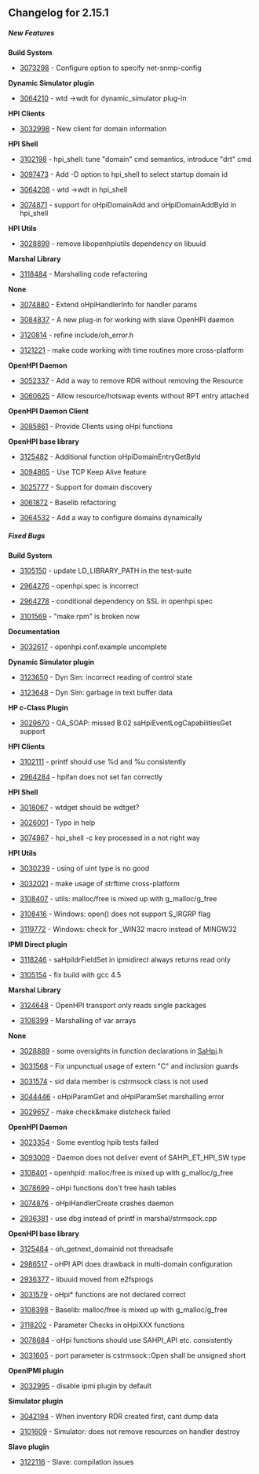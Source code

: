 ﻿
## Changelog for 2.15.1

##### New Features

**Build System**

-   [3073298](http://sourceforge.net/tracker/?func=detail&aid=3073298&group_id=71730&atid=532254)  - Configure option to specify net-snmp-config
    

**Dynamic Simulator plugin**

-   [3064210](http://sourceforge.net/tracker/?func=detail&aid=3064210&group_id=71730&atid=532254)  - wtd ->wdt for dynamic_simulator plug-in
    

**HPI Clients**

-   [3032998](http://sourceforge.net/tracker/?func=detail&aid=3032998&group_id=71730&atid=532254)  - New client for domain information
    

**HPI Shell**

-   [3102198](http://sourceforge.net/tracker/?func=detail&aid=3102198&group_id=71730&atid=532254)  - hpi_shell: tune "domain" cmd semantics, introduce "drt" cmd
    
-   [3097473](http://sourceforge.net/tracker/?func=detail&aid=3097473&group_id=71730&atid=532254)  - Add -D option to hpi_shell to select startup domain id
    
-   [3064208](http://sourceforge.net/tracker/?func=detail&aid=3064208&group_id=71730&atid=532254)  - wtd ->wdt in hpi_shell
    
-   [3074871](http://sourceforge.net/tracker/?func=detail&aid=3074871&group_id=71730&atid=532254)  - support for oHpiDomainAdd and oHpiDomainAddById in hpi_shell
    

**HPI Utils**

-   [3028899](http://sourceforge.net/tracker/?func=detail&aid=3028899&group_id=71730&atid=532254)  - remove libopenhpiutils dependency on libuuid
    

**Marshal Library**

-   [3118484](http://sourceforge.net/tracker/?func=detail&aid=3118484&group_id=71730&atid=532254)  - Marshalling code refactoring
    

**None**

-   [3074880](http://sourceforge.net/tracker/?func=detail&aid=3074880&group_id=71730&atid=532254)  - Extend oHpiHandlerInfo for handler params
    
-   [3084837](http://sourceforge.net/tracker/?func=detail&aid=3084837&group_id=71730&atid=532254)  - A new plug-in for working with slave OpenHPI daemon
    
-   [3120814](http://sourceforge.net/tracker/?func=detail&aid=3120814&group_id=71730&atid=532254)  - refine include/oh_error.h
    
-   [3121221](http://sourceforge.net/tracker/?func=detail&aid=3121221&group_id=71730&atid=532254)  - make code working with time routines more cross-platform
    

**OpenHPI Daemon**

-   [3052337](http://sourceforge.net/tracker/?func=detail&aid=3052337&group_id=71730&atid=532254)  - Add a way to remove RDR without removing the Resource
    
-   [3060625](http://sourceforge.net/tracker/?func=detail&aid=3060625&group_id=71730&atid=532254)  - Allow resource/hotswap events without RPT entry attached
    

**OpenHPI Daemon Client**

-   [3085861](http://sourceforge.net/tracker/?func=detail&aid=3085861&group_id=71730&atid=532254)  - Provide Clients using oHpi functions
    

**OpenHPI base library**

-   [3125482](http://sourceforge.net/tracker/?func=detail&aid=3125482&group_id=71730&atid=532254)  - Additional function oHpiDomainEntryGetById
    
-   [3094865](http://sourceforge.net/tracker/?func=detail&aid=3094865&group_id=71730&atid=532254)  - Use TCP Keep Alive feature
    
-   [3025777](http://sourceforge.net/tracker/?func=detail&aid=3025777&group_id=71730&atid=532254)  - Support for domain discovery
    
-   [3061872](http://sourceforge.net/tracker/?func=detail&aid=3061872&group_id=71730&atid=532254)  - Baselib refactoring
    
-   [3064532](http://sourceforge.net/tracker/?func=detail&aid=3064532&group_id=71730&atid=532254)  - Add a way to configure domains dynamically
    

##### Fixed Bugs

**Build System**

-   [3105150](http://sourceforge.net/tracker/?func=detail&aid=3105150&group_id=71730&atid=532251)  - update LD_LIBRARY_PATH in the test-suite
    
-   [2964276](http://sourceforge.net/tracker/?func=detail&aid=2964276&group_id=71730&atid=532251)  - openhpi.spec is incorrect
    
-   [2964278](http://sourceforge.net/tracker/?func=detail&aid=2964278&group_id=71730&atid=532251)  - conditional dependency on SSL in openhpi.spec
    
-   [3101569](http://sourceforge.net/tracker/?func=detail&aid=3101569&group_id=71730&atid=532251)  - "make rpm" is broken now
    

**Documentation**

-   [3032617](http://sourceforge.net/tracker/?func=detail&aid=3032617&group_id=71730&atid=532251)  - openhpi.conf.example uncomplete
    

**Dynamic Simulator plugin**

-   [3123650](http://sourceforge.net/tracker/?func=detail&aid=3123650&group_id=71730&atid=532251)  - Dyn Sim: incorrect reading of control state
    
-   [3123648](http://sourceforge.net/tracker/?func=detail&aid=3123648&group_id=71730&atid=532251)  - Dyn Sim: garbage in text buffer data
    

**HP c-Class Plugin**

-   [3029670](http://sourceforge.net/tracker/?func=detail&aid=3029670&group_id=71730&atid=532251)  - OA_SOAP: missed B.02 saHpiEventLogCapabilitiesGet support
    

**HPI Clients**

-   [3102111](http://sourceforge.net/tracker/?func=detail&aid=3102111&group_id=71730&atid=532251)  - printf should use %d and %u consistently
    
-   [2964284](http://sourceforge.net/tracker/?func=detail&aid=2964284&group_id=71730&atid=532251)  - hpifan does not set fan correctly
    

**HPI Shell**

-   [3018067](http://sourceforge.net/tracker/?func=detail&aid=3018067&group_id=71730&atid=532251)  - wtdget should be wdtget?
    
-   [3026001](http://sourceforge.net/tracker/?func=detail&aid=3026001&group_id=71730&atid=532251)  - Typo in help
    
-   [3074867](http://sourceforge.net/tracker/?func=detail&aid=3074867&group_id=71730&atid=532251)  - hpi_shell -c key processed in a not right way
    

**HPI Utils**

-   [3030239](http://sourceforge.net/tracker/?func=detail&aid=3030239&group_id=71730&atid=532251)  - using of uint type is no good
    
-   [3032021](http://sourceforge.net/tracker/?func=detail&aid=3032021&group_id=71730&atid=532251)  - make usage of strftime cross-platform
    
-   [3108407](http://sourceforge.net/tracker/?func=detail&aid=3108407&group_id=71730&atid=532251)  - utils: malloc/free is mixed up with g_malloc/g_free
    
-   [3108416](http://sourceforge.net/tracker/?func=detail&aid=3108416&group_id=71730&atid=532251)  - Windows: open() does not support S_IRGRP flag
    
-   [3119772](http://sourceforge.net/tracker/?func=detail&aid=3119772&group_id=71730&atid=532251)  - Windows: check for _WIN32 macro instead of  MINGW32
    

**IPMI Direct plugin**

-   [3118246](http://sourceforge.net/tracker/?func=detail&aid=3118246&group_id=71730&atid=532251)  - saHpiIdrFieldSet in ipmidirect always returns read only
    
-   [3105154](http://sourceforge.net/tracker/?func=detail&aid=3105154&group_id=71730&atid=532251)  - fix build with gcc 4.5
    

**Marshal Library**

-   [3124648](http://sourceforge.net/tracker/?func=detail&aid=3124648&group_id=71730&atid=532251)  - OpenHPI transport only reads single packages
    
-   [3108399](http://sourceforge.net/tracker/?func=detail&aid=3108399&group_id=71730&atid=532251)  - Marshalling of var arrays
    

**None**

-   [3028889](http://sourceforge.net/tracker/?func=detail&aid=3028889&group_id=71730&atid=532251)  - some oversights in function declarations in  [SaHpi](http://openhpi.org/SaHpi).h
    
-   [3031568](http://sourceforge.net/tracker/?func=detail&aid=3031568&group_id=71730&atid=532251)  - Fix unpunctual usage of extern "C" and inclusion guards
    
-   [3031574](http://sourceforge.net/tracker/?func=detail&aid=3031574&group_id=71730&atid=532251)  - sid data member is cstrmsock class is not used
    
-   [3044446](http://sourceforge.net/tracker/?func=detail&aid=3044446&group_id=71730&atid=532251)  - oHpiParamGet and oHpiParamSet marshalling error
    
-   [3029657](http://sourceforge.net/tracker/?func=detail&aid=3029657&group_id=71730&atid=532251)  - make check&make distcheck failed
    

**OpenHPI Daemon**

-   [3023354](http://sourceforge.net/tracker/?func=detail&aid=3023354&group_id=71730&atid=532251)  - Some eventlog hpib tests failed
    
-   [3093009](http://sourceforge.net/tracker/?func=detail&aid=3093009&group_id=71730&atid=532251)  - Daemon does not deliver event of SAHPI_ET_HPI_SW type
    
-   [3108401](http://sourceforge.net/tracker/?func=detail&aid=3108401&group_id=71730&atid=532251)  - openhpid: malloc/free is mixed up with g_malloc/g_free
    
-   [3078699](http://sourceforge.net/tracker/?func=detail&aid=3078699&group_id=71730&atid=532251)  - oHpi functions don't free hash tables
    
-   [3074876](http://sourceforge.net/tracker/?func=detail&aid=3074876&group_id=71730&atid=532251)  - oHpiHandlerCreate crashes daemon
    
-   [2936381](http://sourceforge.net/tracker/?func=detail&aid=2936381&group_id=71730&atid=532251)  - use dbg instead of printf in marshal/strmsock.cpp
    

**OpenHPI base library**

-   [3125484](http://sourceforge.net/tracker/?func=detail&aid=3125484&group_id=71730&atid=532251)  - oh_getnext_domainid not threadsafe
    
-   [2986517](http://sourceforge.net/tracker/?func=detail&aid=2986517&group_id=71730&atid=532251)  - oHPI API does drawback in multi-domain configuration
    
-   [2936377](http://sourceforge.net/tracker/?func=detail&aid=2936377&group_id=71730&atid=532251)  - libuuid moved from e2fsprogs
    
-   [3031579](http://sourceforge.net/tracker/?func=detail&aid=3031579&group_id=71730&atid=532251)  - oHpi* functions are not declared correct
    
-   [3108398](http://sourceforge.net/tracker/?func=detail&aid=3108398&group_id=71730&atid=532251)  - Baselib: malloc/free is mixed up with g_malloc/g_free
    
-   [3118202](http://sourceforge.net/tracker/?func=detail&aid=3118202&group_id=71730&atid=532251)  - Parameter Checks in oHpiXXX functions
    
-   [3078684](http://sourceforge.net/tracker/?func=detail&aid=3078684&group_id=71730&atid=532251)  - oHpi functions should use SAHPI_API etc. consistently
    
-   [3031605](http://sourceforge.net/tracker/?func=detail&aid=3031605&group_id=71730&atid=532251)  - port parameter is cstrmsock::Open shall be unsigned short
    

**OpenIPMI plugin**

-   [3032995](http://sourceforge.net/tracker/?func=detail&aid=3032995&group_id=71730&atid=532251)  - disable ipmi plugin by default
    

**Simulator plugin**

-   [3042194](http://sourceforge.net/tracker/?func=detail&aid=3042194&group_id=71730&atid=532251)  - When inventory RDR created first, cant dump data
    
-   [3101609](http://sourceforge.net/tracker/?func=detail&aid=3101609&group_id=71730&atid=532251)  - Simulator: does not remove resources on handler destroy
    

**Slave plugin**

-   [3122116](http://sourceforge.net/tracker/?func=detail&aid=3122116&group_id=71730&atid=532251)  - Slave: compilation issues

